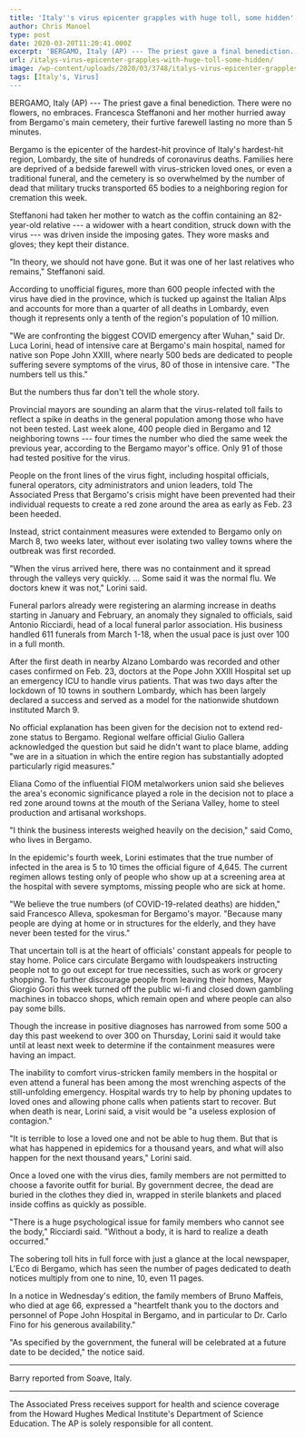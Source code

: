 ```yaml
---
title: 'Italy''s virus epicenter grapples with huge toll, some hidden'
author: Chris Manoel
type: post
date: 2020-03-20T11:20:41.000Z
excerpt: 'BERGAMO, Italy (AP) --- The priest gave a final benediction. There were no flowers, no embraces. Francesca Steffanoni and her mother hurried away from Bergamo''s main cemetery, their furtive farewell lasting no more than 5 minutes. Bergamo is the epicenter of the hardest-hit province of Italy''s hardest-hit region, Lombardy, the site of hundreds of coronavirus&hellip;'
url: /italys-virus-epicenter-grapples-with-huge-toll-some-hidden/
image: /wp-content/uploads/2020/03/3748/italys-virus-epicenter-grapples-with-huge-toll-some-hidden.jpg
tags: [Italy's, Virus]
---
```


BERGAMO, Italy (AP) --- The priest gave a final benediction. There were no flowers, no embraces. Francesca Steffanoni and her mother hurried away from Bergamo's main cemetery, their furtive farewell lasting no more than 5 minutes.

Bergamo is the epicenter of the hardest-hit province of Italy's hardest-hit region, Lombardy, the site of hundreds of coronavirus deaths. Families here are deprived of a bedside farewell with virus-stricken loved ones, or even a traditional funeral, and the cemetery is so overwhelmed by the number of dead that military trucks transported 65 bodies to a neighboring region for cremation this week.

Steffanoni had taken her mother to watch as the coffin containing an 82-year-old relative --- a widower with a heart condition, struck down with the virus --- was driven inside the imposing gates. They wore masks and gloves; they kept their distance.

"In theory, we should not have gone. But it was one of her last relatives who remains," Steffanoni said.

According to unofficial figures, more than 600 people infected with the virus have died in the province, which is tucked up against the Italian Alps and accounts for more than a quarter of all deaths in Lombardy, even though it represents only a tenth of the region's population of 10 million.

"We are confronting the biggest COVID emergency after Wuhan," said Dr. Luca Lorini, head of intensive care at Bergamo's main hospital, named for native son Pope John XXIII, where nearly 500 beds are dedicated to people suffering severe symptoms of the virus, 80 of those in intensive care. "The numbers tell us this."

But the numbers thus far don't tell the whole story.

Provincial mayors are sounding an alarm that the virus-related toll fails to reflect a spike in deaths in the general population among those who have not been tested. Last week alone, 400 people died in Bergamo and 12 neighboring towns --- four times the number who died the same week the previous year, according to the Bergamo mayor's office. Only 91 of those had tested positive for the virus.

People on the front lines of the virus fight, including hospital officials, funeral operators, city administrators and union leaders, told The Associated Press that Bergamo's crisis might have been prevented had their individual requests to create a red zone around the area as early as Feb. 23 been heeded.

Instead, strict containment measures were extended to Bergamo only on March 8, two weeks later, without ever isolating two valley towns where the outbreak was first recorded.

"When the virus arrived here, there was no containment and it spread through the valleys very quickly. … Some said it was the normal flu. We doctors knew it was not," Lorini said.

Funeral parlors already were registering an alarming increase in deaths starting in January and February, an anomaly they signaled to officials, said Antonio Ricciardi, head of a local funeral parlor association. His business handled 611 funerals from March 1-18, when the usual pace is just over 100 in a full month.

After the first death in nearby Alzano Lombardo was recorded and other cases confirmed on Feb. 23, doctors at the Pope John XXIII Hospital set up an emergency ICU to handle virus patients. That was two days after the lockdown of 10 towns in southern Lombardy, which has been largely declared a success and served as a model for the nationwide shutdown instituted March 9.

No official explanation has been given for the decision not to extend red-zone status to Bergamo. Regional welfare official Giulio Gallera acknowledged the question but said he didn't want to place blame, adding "we are in a situation in which the entire region has substantially adopted particularly rigid measures."

Eliana Como of the influential FIOM metalworkers union said she believes the area's economic significance played a role in the decision not to place a red zone around towns at the mouth of the Seriana Valley, home to steel production and artisanal workshops.

"I think the business interests weighed heavily on the decision," said Como, who lives in Bergamo.

In the epidemic's fourth week, Lorini estimates that the true number of infected in the area is 5 to 10 times the official figure of 4,645. The current regimen allows testing only of people who show up at a screening area at the hospital with severe symptoms, missing people who are sick at home.

"We believe the true numbers (of COVID-19-related deaths) are hidden," said Francesco Alleva, spokesman for Bergamo's mayor. "Because many people are dying at home or in structures for the elderly, and they have never been tested for the virus."

That uncertain toll is at the heart of officials' constant appeals for people to stay home. Police cars circulate Bergamo with loudspeakers instructing people not to go out except for true necessities, such as work or grocery shopping. To further discourage people from leaving their homes, Mayor Giorgio Gori this week turned off the public wi-fi and closed down gambling machines in tobacco shops, which remain open and where people can also pay some bills.

Though the increase in positive diagnoses has narrowed from some 500 a day this past weekend to over 300 on Thursday, Lorini said it would take until at least next week to determine if the containment measures were having an impact.

The inability to comfort virus-stricken family members in the hospital or even attend a funeral has been among the most wrenching aspects of the still-unfolding emergency. Hospital wards try to help by phoning updates to loved ones and allowing phone calls when patients start to recover. But when death is near, Lorini said, a visit would be "a useless explosion of contagion."

"It is terrible to lose a loved one and not be able to hug them. But that is what has happened in epidemics for a thousand years, and what will also happen for the next thousand years," Lorini said.

Once a loved one with the virus dies, family members are not permitted to choose a favorite outfit for burial. By government decree, the dead are buried in the clothes they died in, wrapped in sterile blankets and placed inside coffins as quickly as possible.

"There is a huge psychological issue for family members who cannot see the body," Ricciardi said. "Without a body, it is hard to realize a death occurred."

The sobering toll hits in full force with just a glance at the local newspaper, L'Eco di Bergamo, which has seen the number of pages dedicated to death notices multiply from one to nine, 10, even 11 pages.

In a notice in Wednesday's edition, the family members of Bruno Maffeis, who died at age 66, expressed a "heartfelt thank you to the doctors and personnel of Pope John Hospital in Bergamo, and in particular to Dr. Carlo Fino for his generous availability."

"As specified by the government, the funeral will be celebrated at a future date to be decided," the notice said.

* * *

Barry reported from Soave, Italy.

* * *

The Associated Press receives support for health and science coverage from the Howard Hughes Medical Institute's Department of Science Education. The AP is solely responsible for all content.
